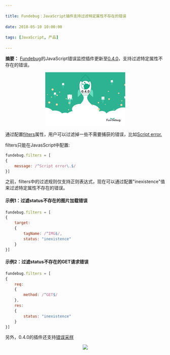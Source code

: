 ```yaml
---

title: Fundebug：JavaScript插件支持过滤特定属性不存在的错误

date: 2018-05-10 10:00:00

tags: [JavaScript, 产品]

---
```


**摘要：** [Fundebug](https://www.fundebug.com/)的JavaScript错误监控插件更新至[0.4.0](https://js.fundebug.cn/fundebug.0.4.0.min.js)，支持过滤特定属性不存在的错误。

<!-- more -->

<div style="text-align: center;">
<img style="width:50%;" src="./fundebug-javascript-0-4-0/update.jpeg" />
</div>

通过配置[filters](https://docs.fundebug.com/notifier/javascript/customize/filters.html)属性，用户可以过滤掉一些不需要捕获的错误，比如[Script error.](../other/script_error.md)

filters只能在JavasScript中配置:

```javascript
fundebug.filters = [
{
    message: /^Script error\.$/
}]
```

之前，filters中的过滤规则仅支持正则表达式，现在可以通过配置"inexistence"值来过滤特定属性不存在的错误。


#### 示例1：过滤status不存在的图片加载错误

```javascript
fundebug.filters = [
{
    target:
    {
        tagName: /^IMG$/,
        status: "inexistence"
    }
}]
```

#### 示例2：过滤status不存在的GET请求错误

```javascript
fundebug.filters = [
{
    req:
    {
    	method: /^GET$/
    },
    res:
    {
        status: "inexistence"
    }
}]
```

另外，0.4.0的插件还支持[错误采样](https://blog.fundebug.com/2018/05/09/fundebug-javascript-0-4-0/)

<div style="text-align: center;">
<img style="width:30%;" src="https://blog.fundebug.com/images/qq_bug.JPG" />
</div>




